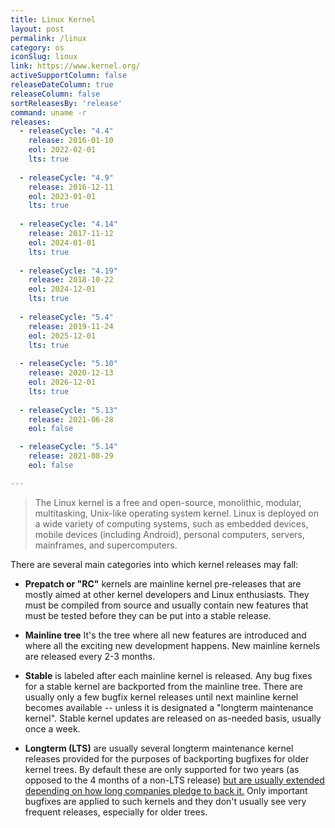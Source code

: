 ```yaml
---
title: Linux Kernel
layout: post
permalink: /linux
category: os
iconSlug: linux
link: https://www.kernel.org/
activeSupportColumn: false
releaseDateColumn: true
releaseColumn: false
sortReleasesBy: 'release'
command: uname -r
releases:
  - releaseCycle: "4.4"
    release: 2016-01-10
    eol: 2022-02-01
    lts: true
    
  - releaseCycle: "4.9"
    release: 2016-12-11
    eol: 2023-01-01
    lts: true
    
  - releaseCycle: "4.14"
    release: 2017-11-12
    eol: 2024-01-01
    lts: true
    
  - releaseCycle: "4.19"
    release: 2018-10-22
    eol: 2024-12-01
    lts: true
    
  - releaseCycle: "5.4"
    release: 2019-11-24
    eol: 2025-12-01
    lts: true
    
  - releaseCycle: "5.10"
    release: 2020-12-13
    eol: 2026-12-01
    lts: true
    
  - releaseCycle: "5.13"
    release: 2021-06-28
    eol: false

  - releaseCycle: "5.14"
    release: 2021-08-29
    eol: false

---
```


> The Linux kernel is a free and open-source, monolithic, modular, multitasking, Unix-like operating system kernel.
Linux is deployed on a wide variety of computing systems, such as embedded devices, mobile devices (including Android), personal computers, servers, mainframes, and supercomputers.

There are several main categories into which kernel releases may fall:

- **Prepatch or "RC"** kernels are mainline kernel pre-releases that are mostly aimed at other kernel developers and Linux enthusiasts. They must be compiled from source and usually contain new features that must be tested before they can be put into a stable release.

- **Mainline tree**  It's the tree where all new features are introduced and where all the exciting new development happens. New mainline kernels are released every 2-3 months.    

- **Stable** is labeled after each mainline kernel is released. Any bug fixes for a stable kernel are backported from the mainline tree. There are usually only a few bugfix kernel releases until next mainline kernel becomes available -- unless it is designated a "longterm maintenance kernel". Stable kernel updates are released on as-needed basis, usually once a week.
        
- **Longterm (LTS)** are usually several longterm maintenance kernel releases provided for the purposes of backporting bugfixes for older kernel trees. By default these are only supported for two years (as opposed to the 4 months of a non-LTS release) [but are usually extended depending on how long companies pledge to back it.](https://lore.kernel.org/lkml/YA%2FE1bHRmZb50MlS@kroah.com/) Only important bugfixes are applied to such kernels and they don't usually see very frequent releases, especially for older trees. 


